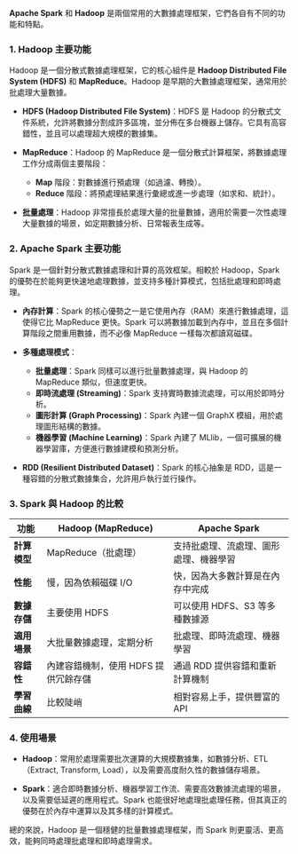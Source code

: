 **Apache Spark** 和 **Hadoop** 是兩個常用的大數據處理框架，它們各自有不同的功能和特點。

### 1. **Hadoop 主要功能**

Hadoop 是一個分散式數據處理框架，它的核心組件是 **Hadoop Distributed File System (HDFS)** 和 **MapReduce**。Hadoop 是早期的大數據處理框架，通常用於批處理大量數據。

- **HDFS (Hadoop Distributed File System)**：HDFS 是 Hadoop 的分散式文件系統，允許將數據分割成許多區塊，並分佈在多台機器上儲存。它具有高容錯性，並且可以處理超大規模的數據集。
  
- **MapReduce**：Hadoop 的 MapReduce 是一個分散式計算框架，將數據處理工作分成兩個主要階段：
  - **Map** 階段：對數據進行預處理（如過濾、轉換）。
  - **Reduce** 階段：將預處理結果進行彙總或進一步處理（如求和、統計）。
  
- **批量處理**：Hadoop 非常擅長於處理大量的批量數據，適用於需要一次性處理大量數據的場景，如定期數據分析、日常報表生成等。

### 2. **Apache Spark 主要功能**

Spark 是一個針對分散式數據處理和計算的高效框架。相較於 Hadoop，Spark 的優勢在於能夠更快速地處理數據，並支持多種計算模式，包括批處理和即時處理。

- **內存計算**：Spark 的核心優勢之一是它使用內存（RAM）來進行數據處理，這使得它比 MapReduce 更快。Spark 可以將數據加載到內存中，並且在多個計算階段之間重用數據，而不必像 MapReduce 一樣每次都讀寫磁碟。

- **多種處理模式**：
  - **批量處理**：Spark 同樣可以進行批量數據處理，與 Hadoop 的 MapReduce 類似，但速度更快。
  - **即時流處理 (Streaming)**：Spark 支持實時數據流處理，可以用於即時分析。
  - **圖形計算 (Graph Processing)**：Spark 內建一個 GraphX 模組，用於處理圖形結構的數據。
  - **機器學習 (Machine Learning)**：Spark 內建了 MLlib，一個可擴展的機器學習庫，方便進行數據建模和預測分析。

- **RDD (Resilient Distributed Dataset)**：Spark 的核心抽象是 RDD，這是一種容錯的分散式數據集合，允許用戶執行並行操作。

### 3. **Spark 與 Hadoop 的比較**

| **功能**          | **Hadoop (MapReduce)**                  | **Apache Spark**                 |
|------------------|----------------------------------------|---------------------------------|
| **計算模型**       | MapReduce（批處理）                      | 支持批處理、流處理、圖形處理、機器學習 |
| **性能**          | 慢，因為依賴磁碟 I/O                      | 快，因為大多數計算是在內存中完成    |
| **數據存儲**       | 主要使用 HDFS                            | 可以使用 HDFS、S3 等多種數據源    |
| **適用場景**       | 大批量數據處理，定期分析                   | 批處理、即時流處理、機器學習      |
| **容錯性**        | 內建容錯機制，使用 HDFS 提供冗餘存儲         | 通過 RDD 提供容錯和重新計算機制   |
| **學習曲線**       | 比較陡峭                                | 相對容易上手，提供豐富的 API       |

### 4. **使用場景**

- **Hadoop**：常用於處理需要批次運算的大規模數據集，如數據分析、ETL（Extract, Transform, Load），以及需要高度耐久性的數據儲存場景。

- **Spark**：適合即時數據分析、機器學習工作流、需要高效數據流處理的場景，以及需要低延遲的應用程式。Spark 也能很好地處理批處理任務，但其真正的優勢在於內存中運算以及其多樣的計算模式。

總的來說，Hadoop 是一個穩健的批量數據處理框架，而 Spark 則更靈活、更高效，能夠同時處理批處理和即時處理需求。